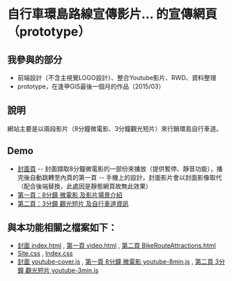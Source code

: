 # 自行車環島路線宣傳影片... 的宣傳網頁（prototype）

## 我參與的部分

- 前端設計（不含主視覺LOGO設計）、整合Youtube影片、RWD、資料整理
- prototype，在逢甲GIS最後一個月的作品（2015/03）

## 說明

網站主要是以兩段影片（8分鐘微電影、3分鐘觀光短片）來行銷環島自行車道。

## Demo
- [封面頁](https://jillyz.github.io/Work/15kmh/index.html)
-- 封面擷取8分鐘微電影的一部份來播放（提供暫停、靜音功能），播完後自動跳轉至內頁的第一頁
-- 手機上的設計，封面影片會以封面影像取代（配合後端替換，此處因是靜態網頁故無此效果）
- [第一頁：8分鐘 微電影 及影片場景介紹](https://jillyz.github.io/Work/15kmh/video.html)
- [第二頁：3分鐘 觀光短片 及自行車道資訊](https://jillyz.github.io/Work/15kmh/index.html)

## 與本功能相關之檔案如下：

- [封面 index.html](https://github.com/jillyz/jillyz.github.io/blob/master/Work/15kmh/index.html) , [第一頁 video.html](https://github.com/jillyz/jillyz.github.io/blob/master/Work/15kmh/video.html) , [第二頁 BikeRouteAttractions.html](https://github.com/jillyz/jillyz.github.io/blob/master/Work/15kmh/BikeRouteAttractions.html)
- [Site.css](https://github.com/jillyz/jillyz.github.io/blob/master/Work/15kmh/Content/Site.css) , [Index.css](https://github.com/jillyz/jillyz.github.io/blob/master/Work/15kmh/Content/Index.css)
- [封面 youtube-cover.js](https://github.com/jillyz/jillyz.github.io/blob/master/Work/15kmh/Scripts/youtube-cover.js) , [第一頁 8分鐘 微電影 youtube-8min.js](https://github.com/jillyz/jillyz.github.io/blob/master/Work/15kmh/Scripts/youtube-8min.js) , [第二頁 3分鐘 觀光短片 youtube-3min.js](https://github.com/jillyz/jillyz.github.io/blob/master/Work/15kmh/Scripts/youtube-3min.js) 
